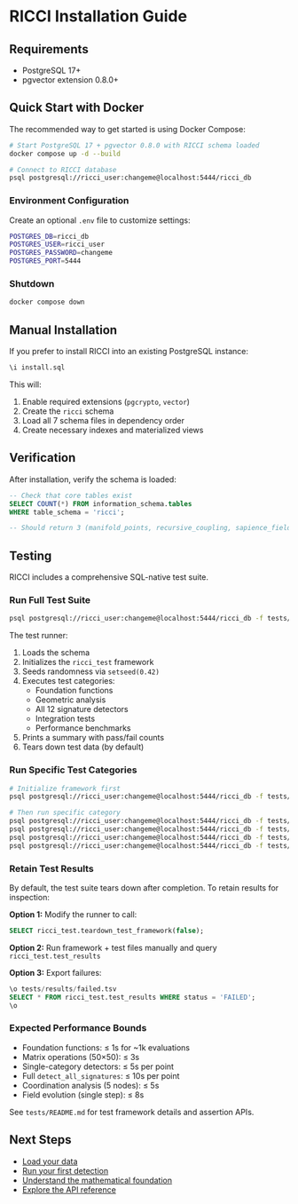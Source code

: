 # RICCI Installation Guide

## Requirements

- PostgreSQL 17+
- pgvector extension 0.8.0+

## Quick Start with Docker

The recommended way to get started is using Docker Compose:

```bash
# Start PostgreSQL 17 + pgvector 0.8.0 with RICCI schema loaded
docker compose up -d --build

# Connect to RICCI database
psql postgresql://ricci_user:changeme@localhost:5444/ricci_db
```

### Environment Configuration

Create an optional `.env` file to customize settings:

```bash
POSTGRES_DB=ricci_db
POSTGRES_USER=ricci_user 
POSTGRES_PASSWORD=changeme
POSTGRES_PORT=5444
```

### Shutdown

```bash
docker compose down
```

## Manual Installation

If you prefer to install RICCI into an existing PostgreSQL instance:

```sql
\i install.sql
```

This will:
1. Enable required extensions (`pgcrypto`, `vector`)
2. Create the `ricci` schema
3. Load all 7 schema files in dependency order
4. Create necessary indexes and materialized views

## Verification

After installation, verify the schema is loaded:

```sql
-- Check that core tables exist
SELECT COUNT(*) FROM information_schema.tables 
WHERE table_schema = 'ricci';

-- Should return 3 (manifold_points, recursive_coupling, sapience_field)
```

## Testing

RICCI includes a comprehensive SQL-native test suite.

### Run Full Test Suite

```bash
psql postgresql://ricci_user:changeme@localhost:5444/ricci_db -f tests/run_tests.sql
```

The test runner:
1. Loads the schema
2. Initializes the `ricci_test` framework
3. Seeds randomness via `setseed(0.42)`
4. Executes test categories:
   - Foundation functions
   - Geometric analysis
   - All 12 signature detectors
   - Integration tests
   - Performance benchmarks
5. Prints a summary with pass/fail counts
6. Tears down test data (by default)

### Run Specific Test Categories

```bash
# Initialize framework first
psql postgresql://ricci_user:changeme@localhost:5444/ricci_db -f tests/test_framework.sql

# Then run specific category
psql postgresql://ricci_user:changeme@localhost:5444/ricci_db -f tests/signatures/test_rigidity_signatures.sql
psql postgresql://ricci_user:changeme@localhost:5444/ricci_db -f tests/signatures/test_fragmentation_signatures.sql
psql postgresql://ricci_user:changeme@localhost:5444/ricci_db -f tests/signatures/test_inflation_signatures.sql
psql postgresql://ricci_user:changeme@localhost:5444/ricci_db -f tests/signatures/test_distortion_signatures.sql
```

### Retain Test Results

By default, the test suite tears down after completion. To retain results for inspection:

**Option 1:** Modify the runner to call:
```sql
SELECT ricci_test.teardown_test_framework(false);
```

**Option 2:** Run framework + test files manually and query `ricci_test.test_results`

**Option 3:** Export failures:
```sql
\o tests/results/failed.tsv
SELECT * FROM ricci_test.test_results WHERE status = 'FAILED';
\o
```

### Expected Performance Bounds

- Foundation functions: ≤ 1s for ~1k evaluations
- Matrix operations (50×50): ≤ 3s
- Single-category detectors: ≤ 5s per point
- Full `detect_all_signatures`: ≤ 10s per point
- Coordination analysis (5 nodes): ≤ 5s
- Field evolution (single step): ≤ 8s

See `tests/README.md` for test framework details and assertion APIs.

## Next Steps

- [Load your data](operations-guide.md#loading-data)
- [Run your first detection](operations-guide.md#basic-usage)
- [Understand the mathematical foundation](mathematical-foundation.md)
- [Explore the API reference](api-reference.md)

